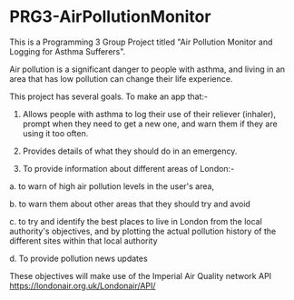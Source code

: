 # PRG3-AirPollutionMonitor

This is a Programming 3 Group Project titled "Air Pollution Monitor and Logging for Asthma Sufferers".

Air pollution is a significant danger to people with asthma, and living in an area that has low pollution can change their life experience. 

This project has several goals. To make an app that:- 

1. Allows people with asthma to log their use of their reliever (inhaler), prompt when they need to get a new one, and warn them if they are using it too often.  

2. Provides details of what they should do in an emergency. 

3. To provide information about different areas of London:- 

  a. to warn of high air pollution levels in the user's area,  

  b. to warn them about other areas that they should try and avoid 

  c. to try and identify the best places to live in London from the local authority's objectives, and by plotting the actual pollution history of the different sites within that local authority 

  d. To provide pollution news updates 

These objectives will make use of the Imperial Air Quality network API https://londonair.org.uk/Londonair/API/ 
